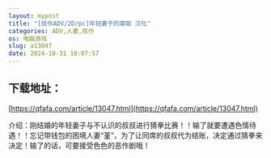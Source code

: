 ```yaml
---
layout: mypost
title: "[拔作ADV/2D/pc]年轻妻子的寝取 汉化"
categories: ADV,人妻,拔作
os: 电脑游戏
slug: a13047
date: 2024-10-31 18:07:57
---
```


## 下载地址：

[https://qfafa.com/article/13047.html](https://qfafa.com/article/13047.html)

介绍：刚结婚的年轻妻子与不认识的叔叔进行猜拳比赛！！输了就要遭遇色情待遇！！忘记带钱包的困境人妻“堇”，为了让同席的叔叔代为结账，决定通过猜拳来决定！输了的话，可要接受色色的恶作剧哦！